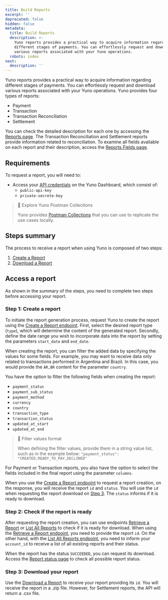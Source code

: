 ```yaml
---
title: Build Reports
excerpt: ''
deprecated: false
hidden: false
metadata:
  title: Build Reports
  description: >-
    Yuno reports provides a practical way to acquire information regarding
    different stages of payments. You can effortlessly request and download
    various reports associated with your Yuno operations.
  robots: index
next:
  description: ''
---
```

Yuno reports provides a practical way to acquire information regarding different stages of payments. You can effortlessly request and download various reports associated with your Yuno operations. Yuno provides four types of reports:

* Payment
* Transaction
* Transaction Reconciliation
* Settlement

You can check the detailed description for each one by accessing the [Reports page](ref:introduction-reports). The Transaction Reconciliation and Settlement reports provide information related to reconciliation. To examine all fields available on each report and their description, access the [Reports Fields page](ref:reports-fields).

## Requirements

To request a report, you will need to:

* Access your [API credentials](doc:developers-credentials) on the Yuno Dashboard, which consist of:
  * `public-api-key`
  * `private-secrete-key`

> 📘 Explore Yuno Postman Collections
> 
> Yuno provides [Postman Collections](/reference/postman-collections) that you can use to replicate the use cases locally.


## Steps summary

The process to receive a report when using Yuno is composed of two steps:

1. [Create a Report](ref:create-a-report)
2. [Download a Report](ref:download-a-report)

## Access a report

As shown in the summary of the steps, you need to complete two steps before accessing your report.

### Step 1: Create a report

To initiate the report generation process, request Yuno to create the report using the [Create a Report endpoint](ref:create-a-report). First, select the desired report type (`type`), which will determine the content of the generated report. Secondly, define the date range you wish to incorporate data into the report by setting the parameters `start_date` and `end_date`.

When creating the report, you can filter the added data by specifying the values for some fields. For example, you may want to receive data only related to transactions performed in Argentina and Brazil. In this case, you would provide the `AR,BR` content for the parameter `country`.

You have the option to filter the following fields when creating the report:

* `payment_status`
* `payment_sub_status`
* `payment_method`
* `currency`
* `country`
* `transaction_type`
* `transaction_status`
* `updated_at_start`
* `updated_at_end`

> 📘 Filter values format
> 
> When defining the filter values, provide them in a string value list, such as in the example below:
> `"payment_status": "CREATED,READY_TO_PAY,DECLINED"`

For Payment or Transaction reports, you also have the option to select the fields included in the final report using the parameter `columns`.

When you use the [Create a Report endpoint](ref:create-a-report) to request a report creation, on the response, you will receive the report `id` and `status`. You will use the `id` when requesting the report download on [Step 3](doc:build-reports#3-download-your-report). The `status` informs if it is ready to download.

### Step 2: Check if the report is ready

After requesting the report creation, you can use endpoints [Retrieve a Report](ref:retrieve-a-report) or [List All Reports](ref:list-all-reports) to check if it is ready for download. When using the [Retrieve a Report endpoint](ref:retrieve-a-report), you need to provide the report `id`. On the other hand, with the  [List All Reports endpoint](ref:list-all-reports), you need to inform your `account_id` to receive a list of all existing reports and their status.

When the report has the status `SUCCEEDED`, you can request its download. Access the [Report status page](ref:report-status) to check all possible report status.

### Step 3: Download your report

Use the [Download a Report](ref:download-a-report) to receive your report providing its `id`. You will receive the report in a .zip file. However, for Settlement reports, the API will return a .csv file.
